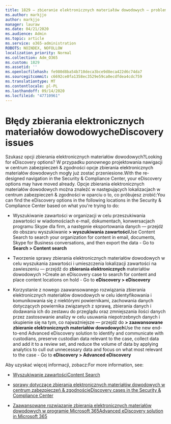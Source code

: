 ```yaml
---
title: 1829 — zbieranie elektronicznych materiałów dowodowych — problemy
ms.author: markjjo
author: markjjo
manager: lauraw
ms.date: 04/21/2020
ms.audience: Admin
ms.topic: article
ms.service: o365-administration
ROBOTS: NOINDEX, NOFOLLOW
localization_priority: Normal
ms.collection: Adm_O365
ms.custom: 1829
ms.assetid: ''
ms.openlocfilehash: fe980d8ba54b710deca3bce9d8eca422d6c74da7
ms.sourcegitcommit: c6692ce0fa1358ec3529e59ca0ecdfdea4cdc759
ms.translationtype: MT
ms.contentlocale: pl-PL
ms.lasthandoff: 09/14/2020
ms.locfileid: "47710961"
---
```

# <a name="ediscovery-issues"></a><span data-ttu-id="7ed90-102">Błędy zbierania elektronicznych materiałów dowodowych</span><span class="sxs-lookup"><span data-stu-id="7ed90-102">eDiscovery issues</span></span>

<span data-ttu-id="7ed90-103">Szukasz opcji zbierania elektronicznych materiałów dowodowych?</span><span class="sxs-lookup"><span data-stu-id="7ed90-103">Looking for eDiscovery options?</span></span> <span data-ttu-id="7ed90-104">W przypadku ponownego projektowania nawigacji w centrum zabezpieczeń & zgodności opcje zbierania elektronicznych materiałów dowodowych mogły już zostać przeniesione.</span><span class="sxs-lookup"><span data-stu-id="7ed90-104">With the re-designed navigation in the Security & Compliance Center, your eDiscovery options may have moved already.</span></span>  <span data-ttu-id="7ed90-105">Opcje zbierania elektronicznych materiałów dowodowych można znaleźć w następujących lokalizacjach w centrum zabezpieczeń & zgodności w oparciu o to, co próbujesz zrobić:</span><span class="sxs-lookup"><span data-stu-id="7ed90-105">You can find the eDiscovery options in the following locations in the Security & Compliance Center based on what you're trying to do:</span></span>

- <span data-ttu-id="7ed90-106">Wyszukiwanie zawartości w organizacji w celu przeszukiwania zawartości w wiadomościach e-mail, dokumentach, konwersacjach programu Skype dla firm, a następnie eksportowania danych — przejdź do obszaru wyszukiwanie **> wyszukiwania zawartości**</span><span class="sxs-lookup"><span data-stu-id="7ed90-106">Use Content Search to search your organization for content in email, documents, Skype for Business conversations, and then export the data - Go to **Search > Content search**</span></span>

- <span data-ttu-id="7ed90-107">Tworzenie sprawy zbierania elektronicznych materiałów dowodowych w celu wyszukania zawartości i umieszczenia lokalizacji zawartości na zawieszeniu — przejdź do **zbierania elektronicznych** materiałów dowodowych ></span><span class="sxs-lookup"><span data-stu-id="7ed90-107">Create an eDiscovery case to search for content and place content locations on hold - Go to **eDiscovery > eDiscovery**</span></span>

- <span data-ttu-id="7ed90-108">Korzystanie z nowego zaawansowanego rozwiązania zbierania elektronicznych materiałów dowodowych w celu identyfikowania i komunikowania się z niektórymi powiernikami, zachowania danych dotyczących powiernika związanych z sprawą, zbierania danych i dodawania ich do zestawu do przeglądu oraz zmniejszania ilości danych przez zastosowanie analizy w celu usuwania niepotrzebnych danych i skupienie się na tym, co najważniejsze — przejdź do **> zaawansowane zbieranie elektronicznych materiałów dowodowych**</span><span class="sxs-lookup"><span data-stu-id="7ed90-108">Use the new end-to-end Advanced eDiscovery solution to identify and communicate with custodians, preserve custodian data relevant to the case, collect data and add it to a review set, and reduce the volume of data by applying analytics to cull out unnecessary data and focus on what most relevant to the case -  Go to **eDiscovery > Advanced eDiscovery**</span></span>

<span data-ttu-id="7ed90-109">Aby uzyskać więcej informacji, zobacz:</span><span class="sxs-lookup"><span data-stu-id="7ed90-109">For more information, see:</span></span>

- [<span data-ttu-id="7ed90-110">Wyszukiwanie zawartości</span><span class="sxs-lookup"><span data-stu-id="7ed90-110">Content Search</span></span>](https://docs.microsoft.com/microsoft-365/compliance/content-search)

- [<span data-ttu-id="7ed90-111">sprawy dotyczące zbierania elektronicznych materiałów dowodowych w centrum zabezpieczeń & zgodności</span><span class="sxs-lookup"><span data-stu-id="7ed90-111">eDiscovery cases in the Security & Compliance Center</span></span>](https://docs.microsoft.com/microsoft-365/compliance/ediscovery-cases)

- [<span data-ttu-id="7ed90-112">Zaawansowane rozwiązanie zbierania elektronicznych materiałów dowodowych w programie Microsoft 365</span><span class="sxs-lookup"><span data-stu-id="7ed90-112">Advanced eDiscovery solution in Microsoft 365</span></span>](https://docs.microsoft.com/microsoft-365/compliance/overview-ediscovery-20)
